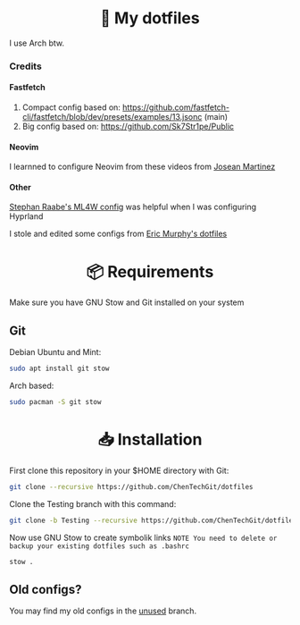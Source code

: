 <h1 align="center">📄 My dotfiles</h1>
I use Arch btw.

### Credits
#### Fastfetch
1. Compact config based on: https://github.com/fastfetch-cli/fastfetch/blob/dev/presets/examples/13.jsonc (main)
2. Big config based on: https://github.com/Sk7Str1pe/Public
#### Neovim
I learnned to configure Neovim from these videos from [Josean Martinez](https://www.youtube.com/@joseanmartinez)
#### Other
[Stephan Raabe's ML4W config](https://github.com/mylinuxforwork/dotfiles) was helpful when I was configuring Hyprland

I stole and edited some configs from [Eric Murphy's dotfiles](https://github.com/ericmurphyxyz/dotfiles)

<h1 align="center">📦 Requirements</h1>

Make sure you have GNU Stow and Git installed on your system

## Git
Debian Ubuntu and Mint:
```bash
sudo apt install git stow
```

Arch based:
```bash
sudo pacman -S git stow
```

<h1 align="center">📥 Installation</h1>
First clone this repository in your $HOME directory with Git:

```bash
git clone --recursive https://github.com/ChenTechGit/dotfiles
```
Clone the Testing branch with this command:

```bash
git clone -b Testing --recursive https://github.com/ChenTechGit/dotfiles
```

Now use GNU Stow to create symbolik links
`NOTE You need to delete or backup your existing dotfiles such as .bashrc`
```bash
stow .
```

## Old configs?
You may find my old configs in the [unused](https://github.com/ChenTechGit/dotfiles/tree/unused) branch.
